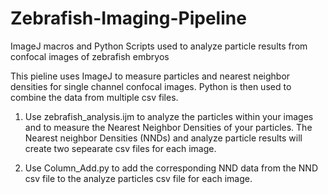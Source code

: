 # Zebrafish-Imaging-Pipeline
ImageJ macros and Python Scripts used to analyze particle results from confocal images of zebrafish embryos

This pieline uses ImageJ to measure particles and nearest neighbor densities for single channel confocal images. Python is 
then used to combine the data from multiple csv files.

1) Use zebrafish_analysis.ijm to analyze the particles within your images and to 
measure the Nearest Neighbor Densities of your particles. The Nearest neighbor Densities (NNDs) and 
analyze particle results will create two sepearate csv files for each image.

2) Use Column_Add.py to add the corresponding NND data from the NND csv file to the analyze particles csv file for each image.
